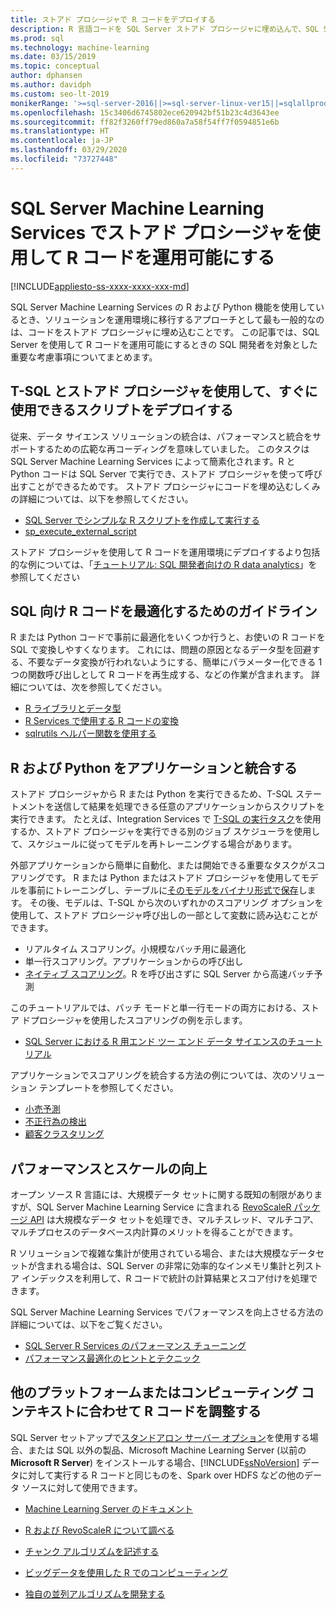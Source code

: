 ```yaml
---
title: ストアド プロシージャで R コードをデプロイする
description: R 言語コードを SQL Server ストアド プロシージャに埋め込んで、SQL Server データベースにアクセスできる任意のクライアント アプリケーションで使用できるようにします。
ms.prod: sql
ms.technology: machine-learning
ms.date: 03/15/2019
ms.topic: conceptual
author: dphansen
ms.author: davidph
ms.custom: seo-lt-2019
monikerRange: '>=sql-server-2016||>=sql-server-linux-ver15||=sqlallproducts-allversions'
ms.openlocfilehash: 15c3406d6745802ece620942bf51b23c4d3643ee
ms.sourcegitcommit: ff82f3260ff79ed860a7a58f54ff7f0594851e6b
ms.translationtype: HT
ms.contentlocale: ja-JP
ms.lasthandoff: 03/29/2020
ms.locfileid: "73727448"
---
```

# <a name="operationalize-r-code-using-stored-procedures-in-sql-server-machine-learning-services"></a>SQL Server Machine Learning Services でストアド プロシージャを使用して R コードを運用可能にする
[!INCLUDE[appliesto-ss-xxxx-xxxx-xxx-md](../../includes/appliesto-ss-xxxx-xxxx-xxx-md.md)]

SQL Server Machine Learning Services の R および Python 機能を使用しているとき、ソリューションを運用環境に移行するアプローチとして最も一般的なのは、コードをストアド プロシージャに埋め込むことです。 この記事では、SQL Server を使用して R コードを運用可能にするときの SQL 開発者を対象とした重要な考慮事項についてまとめます。

## <a name="deploy-production-ready-script-using-t-sql-and-stored-procedures"></a>T-SQL とストアド プロシージャを使用して、すぐに使用できるスクリプトをデプロイする

従来、データ サイエンス ソリューションの統合は、パフォーマンスと統合をサポートするための広範な再コーディングを意味していました。 このタスクは SQL Server Machine Learning Services によって簡素化されます。R と Python コードは SQL Server で実行でき、ストアド プロシージャを使って呼び出すことができるためです。 ストアド プロシージャにコードを埋め込むしくみの詳細については、以下を参照してください。

+ [SQL Server でシンプルな R スクリプトを作成して実行する](../tutorials/quickstart-r-create-script.md)
+ [sp_execute_external_script](../../relational-databases/system-stored-procedures/sp-execute-external-script-transact-sql.md)

ストアド プロシージャを使用して R コードを運用環境にデプロイするより包括的な例については、「[チュートリアル: SQL 開発者向けの R data analytics](../../advanced-analytics/tutorials/sqldev-in-database-r-for-sql-developers.md)」を参照してください

## <a name="guidelines-for-optimizing-r-code-for-sql"></a>SQL 向け R コードを最適化するためのガイドライン

R または Python コードで事前に最適化をいくつか行うと、お使いの R コードを SQL で変換しやすくなります。 これには、問題の原因となるデータ型を回避する、不要なデータ変換が行われないようにする、簡単にパラメーター化できる 1 つの関数呼び出しとして R コードを再生成する、などの作業が含まれます。 詳細については、次を参照してください。

+ [R ライブラリとデータ型](r-libraries-and-data-types.md)
+ [R Services で使用する R コードの変換](converting-r-code-for-use-in-sql-server.md)
+ [sqlrutils ヘルパー関数を使用する](ref-r-sqlrutils.md)

## <a name="integrate-r-and-python-with-applications"></a>R および Python をアプリケーションと統合する

ストアド プロシージャから R または Python を実行できるため、T-SQL ステートメントを送信して結果を処理できる任意のアプリケーションからスクリプトを実行できます。 たとえば、Integration Services で [T-SQL の実行タスク](https://docs.microsoft.com/sql/integration-services/control-flow/execute-t-sql-statement-task)を使用するか、ストアド プロシージャを実行できる別のジョブ スケジューラを使用して、スケジュールに従ってモデルを再トレーニングする場合があります。

外部アプリケーションから簡単に自動化、または開始できる重要なタスクがスコアリングです。 R または Python またはストアド プロシージャを使用してモデルを事前にトレーニングし、テーブルに[そのモデルをバイナリ形式で保存](../tutorials/walkthrough-build-and-save-the-model.md)します。 その後、モデルは、T-SQL から次のいずれかのスコアリング オプションを使用して、ストアド プロシージャ呼び出しの一部として変数に読み込むことができます。

+ リアルタイム スコアリング。小規模なバッチ用に最適化
+ 単一行スコアリング。アプリケーションからの呼び出し
+ [ネイティブ スコアリング](../sql-native-scoring.md)。R を呼び出さずに SQL Server から高速バッチ予測

このチュートリアルでは、バッチ モードと単一行モードの両方における、ストア ドプロシージャを使用したスコアリングの例を示します。

+ [SQL Server における R 用エンド ツー エンド データ サイエンスのチュートリアル](../tutorials/walkthrough-data-science-end-to-end-walkthrough.md)

アプリケーションでスコアリングを統合する方法の例については、次のソリューション テンプレートを参照してください。

+ [小売予測](https://github.com/Microsoft/SQL-Server-R-Services-Samples/blob/master/RetailForecasting/Introduction.md)
+ [不正行為の検出](https://github.com/Microsoft/r-server-fraud-detection)
+ [顧客クラスタリング](https://github.com/Microsoft/sql-server-samples/tree/master/samples/features/r-services/getting-started/customer-clustering)

## <a name="boost-performance-and-scale"></a>パフォーマンスとスケールの向上

オープン ソース R 言語には、大規模データ セットに関する既知の制限がありますが、SQL Server Machine Learning Service に含まれる [RevoScaleR パッケージ API](ref-r-revoscaler.md) は大規模なデータ セットを処理でき、マルチスレッド、マルチコア、マルチプロセスのデータベース内計算のメリットを得ることができます。

R ソリューションで複雑な集計が使用されている場合、または大規模なデータセットが含まれる場合は、SQL Server の非常に効率的なインメモリ集計と列ストア インデックスを利用して、R コードで統計の計算結果とスコア付けを処理できます。

SQL Server Machine Learning Services でパフォーマンスを向上させる方法の詳細については、以下をご覧ください。

+ [SQL Server R Services のパフォーマンス チューニング](../../advanced-analytics/r/sql-server-r-services-performance-tuning.md)
+ [パフォーマンス最適化のヒントとテクニック](https://gallery.cortanaintelligence.com/Tutorial/SQL-Server-Optimization-Tips-and-Tricks-for-Analytics-Services)

## <a name="adapt-r-code-for-other-platforms-or-compute-contexts"></a>他のプラットフォームまたはコンピューティング コンテキストに合わせて R コードを調整する

SQL Server セットアップで[スタンドアロン サーバー オプション](../install/sql-machine-learning-standalone-windows-install.md)を使用する場合、または SQL 以外の製品、Microsoft Machine Learning Server (以前の **Microsoft R Server**) をインストールする場合、[!INCLUDE[ssNoVersion](../../includes/ssnoversion-md.md)] データに対して実行する R コードと同じものを、Spark over HDFS などの他のデータ ソースに対して使用できます。

+ [Machine Learning Server のドキュメント](https://docs.microsoft.com/r-server/)

+ [R および RevoScaleR について調べる](https://docs.microsoft.com/r-server/r/tutorial-r-to-revoscaler)

+ [チャンク アルゴリズムを記述する](https://docs.microsoft.com/r-server/r/how-to-developer-write-chunking-algorithms)

+ [ビッグデータを使用した R でのコンピューティング](https://docs.microsoft.com/r-server/r/tutorial-large-data-tips)

+ [独自の並列アルゴリズムを開発する](https://docs.microsoft.com/r-server/r-reference/revopemar/pemar)

